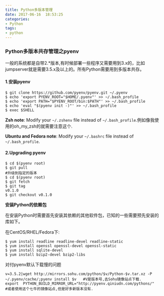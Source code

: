 ```yaml
---
title: Python多版本管理
date: 2017-06-16  18:53:25
categories:
- Python
tags:
- python
---
```


<!-- more -->

### Python多版本共存管理之pyenv

一般的系统都是自带2.*版本,有时候部署一些程序又需要用到3.x的，比如jumpserver就是需要3.5.x及以上的。所有Python需要用到多版本共存。

#### 1.安装pyenv

```shell
$ git clone https://github.com/pyenv/pyenv.git ~/.pyenv
$ echo 'export PYENV_ROOT="$HOME/.pyenv"' >> ~/.bash_profile
$ echo 'export PATH="$PYENV_ROOT/bin:$PATH"' >> ~/.bash_profile
$ echo 'eval "$(pyenv init -)"' >> ~/.bash_profile
$ exec $SHELL
```

**Zsh note**: Modify your `~/.zshenv` file instead of `~/.bash_profile`.例如像我使用的oh_my_zsh的就需要注意这个.

**Ubuntu and Fedora note**: Modify your `~/.bashrc` file instead of `~/.bash_profile`.

#### 2.Upgrading pyenv

```shell
$ cd $(pyenv root)
$ git pull
#升级到指定的版本
$ cd $(pyenv root)
$ git fetch
$ git tag
v0.1.0
$ git checkout v0.1.0
```

**安装Python的依赖包**

在安装Python时需要首先安装其依赖的其他软件包，已知的一些需要预先安装的库如下。

在CentOS/RHEL/Fedora下:

```shell
$ yum install readline readline-devel readline-static
$ yum install openssl openssl-devel openssl-static
$ yum install sqlite-devel
$ yum install bzip2-devel bzip2-libs
```
对付pyenv默认下载慢的问题

```shell
v=3.5.2|wget http://mirrors.sohu.com/python/$v/Python-$v.tar.xz -P ~/.pyenv/cache/;pyenv install $v   #V是版本号,去Sohu镜像站点下载.
export  PYTHON_BUILD_MIRROR_URL="http://pyenv.qiniudn.com/pythons/"   #或者使用这个七牛的镜像站点,但是好多新版本没有.
```

